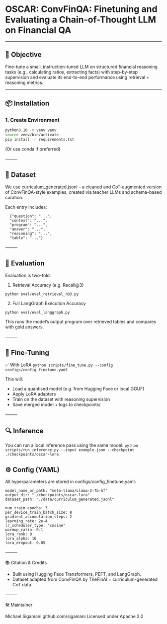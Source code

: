 # OSCAR: ConvFinQA: Finetuning and Evaluating a Chain-of-Thought LLM on Financial QA
---

## 🧠 Objective

Fine-tune a small, instruction-tuned LLM on structured financial reasoning tasks (e.g., calculating ratios, extracting facts) with step-by-step supervision and evaluate its end-to-end performance using retrieval + reasoning metrics.

---

## 📦 Installation

### 1. Create Environment

```bash
python3.10 -m venv venv
source venv/bin/activate
pip install -r requirements.txt
```
(Or use conda if preferred)

⸻

## 📝 Dataset

We use curriculum_generated.jsonl – a cleaned and CoT-augmented version of ConvFinQA-style examples, created via teacher LLMs and schema-based curation.

Each entry includes:

```
  {"question": "...",
  "context": "...",
  "program": "...",
  "answer": "...",
  "reasoning": "...",
  "table": "..."}   
```
⸻

## 🧪 Evaluation

Evaluation is two-fold:

1. Retrieval Accuracy (e.g. Recall@3)

```python eval/eval_retrieval_r@3.py```

2. Full LangGraph Execution Accuracy

```python eval/eval_langgraph.py```

This runs the model’s output program over retrieved tables and compares with gold answers.

⸻

## 🧬 Fine-Tuning

✅ With LoRA
```python scripts/fine_tune.py --config configs/config_finetune.yaml```

This will:
- Load a quantised model (e.g. from Hugging Face or local GGUF)
- Apply LoRA adapters
- Train on the dataset with reasoning supervision
- Save merged model + logs to checkpoints/

⸻

## 🔍 Inference

You can run a local inference pass using the same model:
```python scripts/run_inference.py --input example.json --checkpoint ./checkpoints/oscar-lora```
## ⚙️ Config (YAML)

All hyperparameters are stored in configs/config_finetune.yaml:

```
model_name_or_path: "meta-llama/Llama-2-7b-hf"
output_dir: "./checkpoints/oscar-lora"
dataset_path: "./data/curriculum_generated.jsonl"

num_train_epochs: 3
per_device_train_batch_size: 8
gradient_accumulation_steps: 2
learning_rate: 2e-4
lr_scheduler_type: "cosine"
warmup_ratio: 0.1
lora_rank: 8
lora_alpha: 16
lora_dropout: 0.05
```
⸻

📚 Citation & Credits
- Built using Hugging Face Transformers, PEFT, and LangGraph.
- Dataset adapted from ConvFinQA by TheFinAI + curriculum-generated CoT data.

⸻

🛠️ Maintainer

Michael Sigamani
github.com/sigamani
Licensed under Apache 2.0

